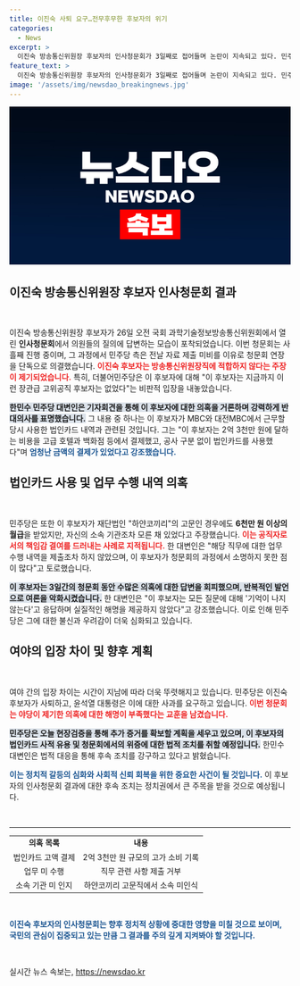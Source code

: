 ```yaml
---
title: 이진숙 사퇴 요구…전무후무한 후보자의 위기
categories:
  - News
excerpt: >
  이진숙 방송통신위원장 후보자의 인사청문회가 3일째로 접어들며 논란이 지속되고 있다. 민주당은 고위공직 부적격을 주장하며, 후보자의 법인카드 사용 내역과 불성실한 해명을 문제 삼았다. 추가적인 조치가 예고된 가운데, 이제 국민의 판단이 요구된다!
feature_text: >
  이진숙 방송통신위원장 후보자의 인사청문회가 3일째로 접어들며 논란이 지속되고 있다. 민주당은 고위공직 부적격을 주장하며, 후보자의 법인카드 사용 내역과 불성실한 해명을 문제 삼았다. 추가적인 조치가 예고된 가운데, 이제 국민의 판단이 요구된다!
image: '/assets/img/newsdao_breakingnews.jpg'
---
```


<p><img src="/assets/img/newsdao_breakingnews.jpg" alt="ontimetimes 속보" /></p>

<h2 data-ke-size="size26">이진숙 방송통신위원장 후보자 인사청문회 결과</h2>

<p data-ke-size="size16">&nbsp;</p>

<p>이진숙 방송통신위원장 후보자가 26일 오전 국회 과학기술정보방송통신위원회에서 열린 <b>인사청문회</b>에서 의원들의 질의에 답변하는 모습이 포착되었습니다. 이번 청문회는 사흘째 진행 중이며, 그 과정에서 민주당 측은 전날 자료 제출 미비를 이유로 청문회 연장을 단독으로 의결했습니다. <b><span style="color: #ee2323;">이진숙 후보자는 방송통신위원장직에 적합하지 않다는 주장이 제기되었습니다.</span></b> 특히, 더불어민주당은 이 후보자에 대해 "이 후보자는 지금까지 이런 장관급 고위공직 후보자는 없었다"는 비판적 입장을 내놓았습니다. </p>

<p><b><span style="background-color: #21538527;">한민수 민주당 대변인은 기자회견을 통해 이 후보자에 대한 의혹을 거론하며 강력하게 반대의사를 표명했습니다.</span></b> 그 내용 중 하나는 이 후보자가 MBC와 대전MBC에서 근무할 당시 사용한 법인카드 내역과 관련된 것입니다. 그는 "이 후보자는 2억 3천만 원에 달하는 비용을 고급 호텔과 백화점 등에서 결제했고, 공사 구분 없이 법인카드를 사용했다"며 <b><span style="color: #1a5490;">엄청난 금액의 결제가 있었다고 강조했습니다.</span></b> </p>

<h2 data-ke-size="size26">법인카드 사용 및 업무 수행 내역 의혹</h2>

<p data-ke-size="size16">&nbsp;</p>

<p>민주당은 또한 이 후보자가 재단법인 "하얀코끼리"의 고문인 경우에도 <b>6천만 원 이상의 월급</b>을 받았지만, 자신의 소속 기관조차 모른 채 있었다고 주장했습니다. <b><span style="color: #ee2323;">이는 공직자로서의 책임감 결여를 드러내는 사례로 지적됩니다.</span></b> 한 대변인은 "해당 직무에 대한 업무 수행 내역을 제출조차 하지 않았으며, 이 후보자가 청문회의 과정에서 소명하지 못한 점이 많다"고 토로했습니다.</p>

<p><b><span style="background-color: #21538527;">이 후보자는 3일간의 청문회 동안 수많은 의혹에 대한 답변을 회피했으며, 반복적인 발언으로 여론을 악화시켰습니다.</span></b> 한 대변인은 "이 후보자는 모든 질문에 대해 '기억이 나지 않는다'고 응답하며 실질적인 해명을 제공하지 않았다"고 강조했습니다. 이로 인해 민주당은 그에 대한 불신과 우려감이 더욱 심화되고 있습니다.</p>

<h2 data-ke-size="size26">여야의 입장 차이 및 향후 계획</h2>

<p data-ke-size="size16">&nbsp;</p>

<p>여야 간의 입장 차이는 시간이 지남에 따라 더욱 뚜렷해지고 있습니다. 민주당은 이진숙 후보자가 사퇴하고, 윤석열 대통령은 이에 대한 사과를 요구하고 있습니다. <b><span style="color: #ee2323;">이번 청문회는 야당이 제기한 의혹에 대한 해명이 부족했다는 교훈을 남겼습니다.</span></b></p>

<p><b><span style="background-color: #21538527;">민주당은 오늘 현장검증을 통해 추가 증거를 확보할 계획을 세우고 있으며, 이 후보자의 법인카드 사적 유용 및 청문회에서의 위증에 대한 법적 조치를 취할 예정입니다.</span></b> 한민수 대변인은 법적 대응을 통해 후속 조치를 강구하고 있다고 밝혔습니다. </p>

<p><b><span style="color: #1a5490;">이는 정치적 갈등의 심화와 사회적 신뢰 회복을 위한 중요한 사건이 될 것입니다.</span></b> 이 후보자의 인사청문회 결과에 대한 후속 조치는 정치권에서 큰 주목을 받을 것으로 예상됩니다. </p>

<p data-ke-size="size16">&nbsp;</p>

<hr />

<table style="width: 100%; border-collapse: collapse;">
<tr>
<td style="text-align: center; height: 17px;"><b>의혹 목록</b></td>
<td style="text-align: center; height: 17px;"><b>내용</b></td>
</tr>
<tr>
<td style="text-align: center; height: 17px;">법인카드 고액 결제</td>
<td style="text-align: center; height: 17px;">2억 3천만 원 규모의 고가 소비 기록</td>
</tr>
<tr>
<td style="text-align: center; height: 17px;">업무 미 수행</td>
<td style="text-align: center; height: 17px;">직무 관련 사항 제출 거부</td>
</tr>
<tr>
<td style="text-align: center; height: 17px;">소속 기관 미 인지</td>
<td style="text-align: center; height: 17px;">하얀코끼리 고문직에서 소속 미인식</td>
</tr>
</table> 

<p data-ke-size="size16">&nbsp;</p> 

<div>
<b><span style="color: #1a5490;">이진숙 후보자의 인사청문회는 향후 정치적 상황에 중대한 영향을 미칠 것으로 보이며, 국민의 관심이 집중되고 있는 만큼 그 결과를 주의 깊게 지켜봐야 할 것입니다.</span></b>
</div> 

<p data-ke-size="size16">&nbsp;</p>
실시간 뉴스 속보는, <a href="https://newsdao.kr" rel="dofollow">https://newsdao.kr</a>


